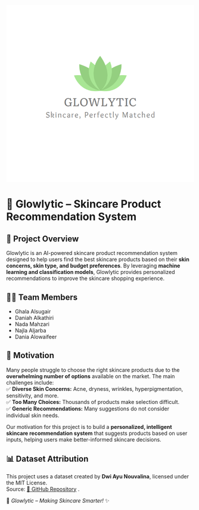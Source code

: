
![Alt text](GlowlyticLogo.png)

# 🌟 Glowlytic – Skincare Product Recommendation System

## 📌 Project Overview
Glowlytic is an AI-powered skincare product recommendation system designed to help users find the best skincare products based on their **skin concerns, skin type, and budget preferences**. By leveraging **machine learning and classification models**, Glowlytic provides personalized recommendations to improve the skincare shopping experience.


## 👨‍💻 Team Members
- Ghala Alsugair
- Daniah Alkathiri
- Nada Mahzari
- Najla Aljarba
- Dania Alowaifeer


## 🎯 Motivation
Many people struggle to choose the right skincare products due to the **overwhelming number of options** available on the market. The main challenges include:  
✅ **Diverse Skin Concerns:** Acne, dryness, wrinkles, hyperpigmentation, sensitivity, and more.  
✅ **Too Many Choices:** Thousands of products make selection difficult.  
✅ **Generic Recommendations:** Many suggestions do not consider individual skin needs.  

Our motivation for this project is to build a **personalized, intelligent skincare recommendation system** that suggests products based on user inputs, helping users make better-informed skincare decisions.


## 📊 Dataset Attribution
This project uses a dataset created by **Dwi Ayu Nouvalina**, licensed under the MIT License.  
Source: [🔗 GitHub Repository](https://github.com/Yunanouv/Skin-Care-Recommender-System) .


🔹 *Glowlytic – Making Skincare Smarter!* ✨
 


